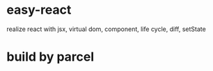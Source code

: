 # easy-react
realize react with jsx, virtual dom, component, life cycle, diff, setState

# build by parcel
